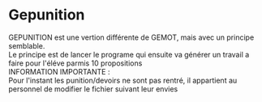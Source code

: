 <h1>Gepunition</h1>
GEPUNITION est une vertion différente de GEMOT, mais avec un principe semblable. <br>
Le principe est de lancer le programe qui ensuite va générer un travail a faire pour l'éléve parmis 10 propositions <br>
INFORMATION IMPORTANTE : <br>
Pour l'instant les punition/devoirs ne sont pas rentré, il appartient au personnel de modifier le fichier suivant leur envies
